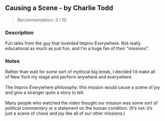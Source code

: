 ## Causing a Scene - by Charlie Todd
> Recommendation: 3 / 10
    
### Description
Fun tales from the guy that invented Improv Everywhere. Not really educational as much as just fun, and I'm a huge fan of their “missions”.
    
### Notes
Rather than wait for some sort of mythical big break, I decided I’d make all of New York my stage and perform anywhere and everywhere.<br>
<br>
The Improv Everywhere philosophy: this mission would cause a scene of joy and give a stranger quite a story to tell.<br>
<br>
Many people who watched the video thought our mission was some sort of political commentary or a statement on the human condition. (It’s not: it’s just a scene of chaos and joy like all of our other missions.)
